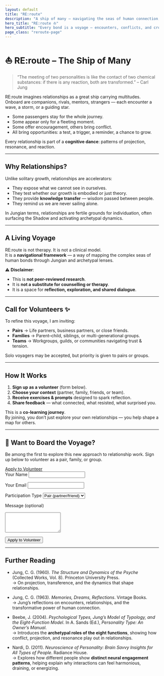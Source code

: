 ```yaml
---
layout: default
title: "RE:route"
description: "A ship of many — navigating the seas of human connection, where every relationship is an encounter and a lesson."
hero_title: "RE:route ⛵"
hero_subtitle: "Every bond is a voyage — encounters, conflicts, and crossings that shape us."
page_class: "reroute-page"
---
```


# ⛵ RE:route – The Ship of Many

> “The meeting of two personalities is like the contact of two chemical substances: if there is any reaction, both are transformed.” – Carl Jung  

RE:route imagines relationships as a great ship carrying multitudes.  
Onboard are companions, rivals, mentors, strangers — each encounter a wave, a storm, or a guiding star.  

- Some passengers stay for the whole journey.  
- Some appear only for a fleeting moment.  
- Some offer encouragement, others bring conflict.  
- All bring opportunities: a test, a trigger, a reminder, a chance to grow.  

Every relationship is part of a **cognitive dance**: patterns of projection, resonance, and reaction.  

---

## Why Relationships?  

Unlike solitary growth, relationships are accelerators:  

- They expose what we cannot see in ourselves.  
- They test whether our growth is embodied or just theory.  
- They provide **knowledge transfer** — wisdom passed between people.  
- They remind us we are never sailing alone.  

In Jungian terms, relationships are fertile grounds for individuation, often surfacing the Shadow and activating archetypal dynamics.  

---

## A Living Voyage  

RE:route is not therapy. It is not a clinical model.  
It is a **navigational framework** — a way of mapping the complex seas of human bonds through Jungian and archetypal lenses.  

⚠️ **Disclaimer**:  
- This is **not peer-reviewed research**.  
- It is **not a substitute for counselling or therapy**.  
- It is a space for **reflection, exploration, and shared dialogue**.  

---

## Call for Volunteers ✨  

To refine this voyage, I am inviting:  

- **Pairs** → Life partners, business partners, or close friends.  
- **Families** → Parent–child, siblings, or multi-generational groups.  
- **Teams** → Workgroups, guilds, or communities navigating trust & tension.  

Solo voyagers may be accepted, but priority is given to pairs or groups.  

---

## How It Works  

1. **Sign up as a volunteer** (form below).  
2. **Choose your context** (partner, family, friends, or team).  
3. **Receive exercises & prompts** designed to spark reflection.  
4. **Share feedback** — what connected, what resisted, what surprised you.  

This is a **co-learning journey**.  
By joining, you don’t just explore your own relationships — you help shape a map for others.  

---

<div class="cta-box">
  <h2>🌟 Want to Board the Voyage?</h2>
  <p>Be among the first to explore this new approach to relationship work.  
  Sign up below to volunteer as a pair, family, or group.</p>
  <a class="btn btn-primary" href="#signup">Apply to Volunteer</a>
</div>

<form action="https://formspree.io/f/yourFormID" method="POST" class="signup-form">
  <label for="name">Your Name</label>
  <input type="text" id="name" name="name" required>

  <label for="email">Your Email</label>
  <input type="email" id="email" name="_replyto" required>

  <label for="type">Participation Type</label>
  <select id="type" name="type" required>
    <option value="pair">Pair (partner/friend)</option>
    <option value="family">Family</option>
    <option value="team">Team</option>
    <option value="solo">Solo (waitlist)</option>
  </select>

  <label for="message">Message (optional)</label>
  <textarea id="message" name="message" rows="4"></textarea>

  <!-- Required hidden input -->
  <input type="hidden" name="_subject" value="New RE:route Volunteer Signup">

  <button type="submit" class="btn btn-primary">Apply to Volunteer</button>
</form>

<input type="hidden" name="_redirect" value="https://yourdomain.com/thank-you">

---

## Further Reading  

- Jung, C. G. (1960). *The Structure and Dynamics of the Psyche* (Collected Works, Vol. 8). Princeton University Press.  
  → On projection, transference, and the dynamics that shape relationships.  

- Jung, C. G. (1963). *Memories, Dreams, Reflections*. Vintage Books.  
  → Jung’s reflections on encounters, relationships, and the transformative power of human connection.  

- Beebe, J. (2004). *Psychological Types, Jung’s Model of Typology, and the Eight-Function Model*. In A. Sands (Ed.), *Personality Type: An Owner’s Manual*.  
  → Introduces the **archetypal roles of the eight functions**, showing how conflict, projection, and resonance play out in relationships.  

- Nardi, D. (2011). *Neuroscience of Personality: Brain Savvy Insights for All Types of People*. Radiance House.  
  → Explores how different people show **distinct neural engagement patterns**, helping explain why interactions can feel harmonious, draining, or energizing.  

